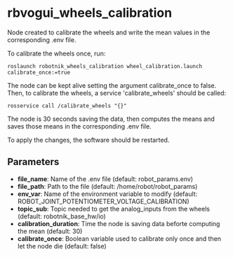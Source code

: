 # rbvogui_wheels_calibration

Node created to calibrate the wheels and write the mean values in the corresponding .env file.

To calibrate the wheels once, run:
```
roslaunch robotnik_wheels_calibration wheel_calibration.launch calibrate_once:=true
```

The node can be kept alive setting the argument calibrate_once to false. Then, to calibrate the wheels, a service 'calibrate_wheels' should be called:

```
rosservice call /calibrate_wheels "{}"
```

The node is 30 seconds saving the data, then computes the means and saves those means in the corresponding .env file.

To apply the changes, the software should be restarted.

## Parameters
- **file_name**: Name of the .env file (default: robot_params.env)
- **file_path**: Path to the file (default: /home/robot/robot_params)
- **env_var**: Name of the environment variable to modify (default: ROBOT_JOINT_POTENTIOMETER_VOLTAGE_CALIBRATION)
- **topic_sub**: Topic needed to get the analog_inputs from the wheels (default: robotnik_base_hw/io)
- **calibration_duration**: Time the node is saving data beforte computing the mean (default: 30)
- **calibrate_once**: Boolean variable used to calibrate only once and then let the node die (default: false)
